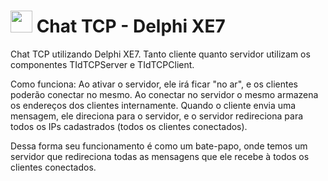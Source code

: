 #  <img src="https://www.embarcadero.com/images/logos/DX_Logo_76x76px.png" width="35"> Chat TCP - Delphi XE7

Chat TCP utilizando Delphi XE7. Tanto cliente quanto servidor utilizam os componentes TIdTCPServer e TIdTCPClient. 

Como funciona: Ao ativar o servidor, ele irá ficar "no ar", e os clientes poderão conectar no mesmo. Ao conectar no servidor o mesmo armazena os endereços dos clientes internamente. Quando o cliente envia uma mensagem, ele direciona para o servidor, e o servidor redireciona para todos os IPs cadastrados (todos os clientes conectados). 

Dessa forma seu funcionamento é como um bate-papo, onde temos um servidor que redireciona todas as mensagens que ele recebe à todos os clientes conectados.